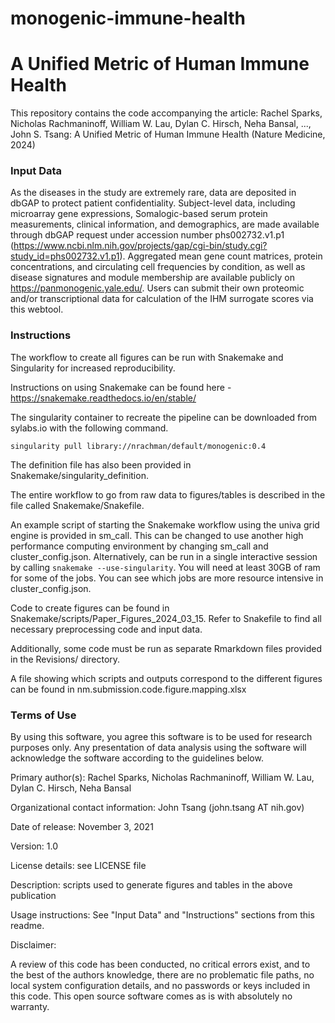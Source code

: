 # monogenic-immune-health

# A Unified Metric of Human Immune Health

This repository contains the code accompanying the article:
Rachel Sparks, Nicholas Rachmaninoff, William W. Lau, Dylan C. Hirsch, Neha Bansal, ..., John S. Tsang: A Unified Metric of Human Immune Health (Nature Medicine, 2024)


### Input Data

As the diseases in the study are extremely rare, data are deposited in dbGAP to protect patient confidentiality. Subject-level data, including microarray gene expressions, Somalogic-based serum protein measurements, clinical information, and demographics, are made available through dbGAP request under accession number phs002732.v1.p1 (https://www.ncbi.nlm.nih.gov/projects/gap/cgi-bin/study.cgi?study_id=phs002732.v1.p1). Aggregated mean gene count matrices, protein concentrations, and circulating cell frequencies by condition, as well as disease signatures and module membership are available publicly on https://panmonogenic.yale.edu/. Users can submit their own proteomic and/or transcriptional data for calculation of the IHM surrogate scores via this webtool.

### Instructions
The workflow to create all figures can be run with Snakemake and Singularity for increased reproducibility. 

Instructions on using Snakemake can be found here - https://snakemake.readthedocs.io/en/stable/

The singularity container to recreate the pipeline can be downloaded from sylabs.io with the following command.

```
singularity pull library://nrachman/default/monogenic:0.4
```

The definition file has also been provided in Snakemake/singularity_definition.

The entire workflow to go from raw data to figures/tables is described in the file called Snakemake/Snakefile.

An example script of starting the Snakemake workflow using the univa grid engine is provided in sm_call. This can be changed to use another high performance computing environment by changing sm_call and cluster_config.json. Alternatively, can be run in a single interactive session by calling `snakemake --use-singularity`. You will need at least 30GB of ram for some of the jobs. You can see which jobs are more resource intensive in cluster_config.json.

Code to create figures can be found in Snakemake/scripts/Paper_Figures_2024_03_15. Refer to Snakefile to find all necessary preprocessing code and input data.

Additionally, some code must be run as separate Rmarkdown files provided in the Revisions/ directory.

A file showing which scripts and outputs correspond to the different figures can be found in nm.submission.code.figure.mapping.xlsx

### Terms of Use

By using this software, you agree this software is to be used for research purposes only. Any presentation of data analysis using the software will acknowledge the software according to the guidelines below.

Primary author(s): Rachel Sparks, Nicholas Rachmaninoff, William W. Lau, Dylan C. Hirsch, Neha Bansal

Organizational contact information: John Tsang (john.tsang AT nih.gov)

Date of release: November 3, 2021

Version: 1.0

License details: see LICENSE file

Description: scripts used to generate figures and tables in the above publication

Usage instructions: See "Input Data" and "Instructions" sections from this readme.

Disclaimer:

A review of this code has been conducted, no critical errors exist, and to the best of the authors knowledge, there are no problematic file paths, no local system configuration details, and no passwords or keys included in this code. This open source software comes as is with absolutely no warranty.


